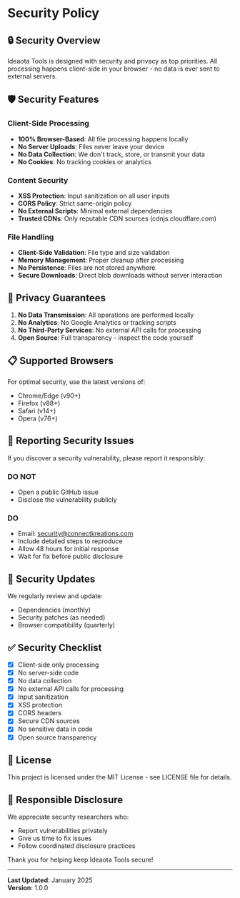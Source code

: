 # Security Policy

## 🔒 Security Overview

Ideaota Tools is designed with security and privacy as top priorities. All processing happens client-side in your browser - no data is ever sent to external servers.

## 🛡️ Security Features

### Client-Side Processing
- **100% Browser-Based**: All file processing happens locally
- **No Server Uploads**: Files never leave your device
- **No Data Collection**: We don't track, store, or transmit your data
- **No Cookies**: No tracking cookies or analytics

### Content Security
- **XSS Protection**: Input sanitization on all user inputs
- **CORS Policy**: Strict same-origin policy
- **No External Scripts**: Minimal external dependencies
- **Trusted CDNs**: Only reputable CDN sources (cdnjs.cloudflare.com)

### File Handling
- **Client-Side Validation**: File type and size validation
- **Memory Management**: Proper cleanup after processing
- **No Persistence**: Files are not stored anywhere
- **Secure Downloads**: Direct blob downloads without server interaction

## 🔐 Privacy Guarantees

1. **No Data Transmission**: All operations are performed locally
2. **No Analytics**: No Google Analytics or tracking scripts
3. **No Third-Party Services**: No external API calls for processing
4. **Open Source**: Full transparency - inspect the code yourself

## 📋 Supported Browsers

For optimal security, use the latest versions of:
- Chrome/Edge (v90+)
- Firefox (v88+)
- Safari (v14+)
- Opera (v76+)

## 🐛 Reporting Security Issues

If you discover a security vulnerability, please report it responsibly:

### DO NOT
- Open a public GitHub issue
- Disclose the vulnerability publicly

### DO
- Email: security@connectkreations.com
- Include detailed steps to reproduce
- Allow 48 hours for initial response
- Wait for fix before public disclosure

## 🔄 Security Updates

We regularly review and update:
- Dependencies (monthly)
- Security patches (as needed)
- Browser compatibility (quarterly)

## ✅ Security Checklist

- [x] Client-side only processing
- [x] No server-side code
- [x] No data collection
- [x] No external API calls for processing
- [x] Input sanitization
- [x] XSS protection
- [x] CORS headers
- [x] Secure CDN sources
- [x] No sensitive data in code
- [x] Open source transparency

## 📜 License

This project is licensed under the MIT License - see LICENSE file for details.

## 🤝 Responsible Disclosure

We appreciate security researchers who:
- Report vulnerabilities privately
- Give us time to fix issues
- Follow coordinated disclosure practices

Thank you for helping keep Ideaota Tools secure!

---

**Last Updated**: January 2025  
**Version**: 1.0.0
